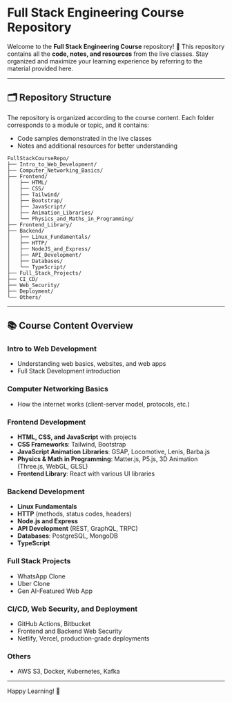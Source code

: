 # Full Stack Engineering Course Repository

Welcome to the **Full Stack Engineering Course** repository! 🎉 This repository contains all the **code, notes, and resources** from the live classes. Stay organized and maximize your learning experience by referring to the material provided here.

---

## 🗂 Repository Structure

The repository is organized according to the course content. Each folder corresponds to a module or topic, and it contains:
- Code samples demonstrated in the live classes
- Notes and additional resources for better understanding

```
FullStackCourseRepo/
├── Intro_to_Web_Development/
├── Computer_Networking_Basics/
├── Frontend/
│   ├── HTML/
│   ├── CSS/
│   ├── Tailwind/
│   ├── Bootstrap/
│   ├── JavaScript/
│   ├── Animation_Libraries/
│   └── Physics_and_Maths_in_Programming/
├── Frontend_Library/
├── Backend/
│   ├── Linux_Fundamentals/
│   ├── HTTP/
│   ├── NodeJS_and_Express/
│   ├── API_Development/
│   ├── Databases/
│   └── TypeScript/
├── Full_Stack_Projects/
├── CI_CD/
├── Web_Security/
├── Deployment/
└── Others/
```

---

## 📚 Course Content Overview

### Intro to Web Development
- Understanding web basics, websites, and web apps
- Full Stack Development introduction

### Computer Networking Basics
- How the internet works (client-server model, protocols, etc.)

### Frontend Development
- **HTML, CSS, and JavaScript** with projects
- **CSS Frameworks**: Tailwind, Bootstrap
- **JavaScript Animation Libraries**: GSAP, Locomotive, Lenis, Barba.js
- **Physics & Math in Programming**: Matter.js, P5.js, 3D Animation (Three.js, WebGL, GLSL)
- **Frontend Library**: React with various UI libraries

### Backend Development
- **Linux Fundamentals**
- **HTTP** (methods, status codes, headers)
- **Node.js and Express**
- **API Development** (REST, GraphQL, TRPC)
- **Databases**: PostgreSQL, MongoDB
- **TypeScript**

### Full Stack Projects
- WhatsApp Clone
- Uber Clone
- Gen AI-Featured Web App

### CI/CD, Web Security, and Deployment
- GitHub Actions, Bitbucket
- Frontend and Backend Web Security
- Netlify, Vercel, production-grade deployments

### Others
- AWS S3, Docker, Kubernetes, Kafka

---



Happy Learning! 🚀
